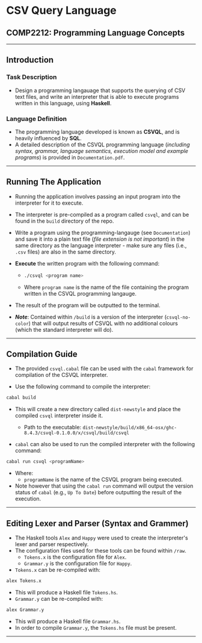 # CSV Query Language

## COMP2212: Programming Language Concepts

---

## Introduction

### Task Description

- Design a programming langauage that supports the querying of CSV text files, and write an interpreter that is able to execute programs written in this language, using **Haskell**.

### Language Definition

- The programming language developed is known as **CSVQL**, and is heavily influenced by **SQL**.
- A detailed description of the CSVQL programming language (*including syntax, grammar, language semantics, execution model and example programs*) is provided in `Documentation.pdf`. 

---

## Running The Application

- Running the application involves passing an input program into the interpreter for it to execute.

- The interpreter is pre-compiled as a program called `csvql`, and can be found in the `build` directory of the repo.

- Write a program using the programming-langauge (see `Documentation`) and save it into a plain text file (*file extension is not important*) in the same directory as the language interpreter - make sure any files (i.e., `.csv` files) are also in the same directory.

- **Execute** the written program with the following command:

  - ```bash
    ./csvql <program name>
    ```

  - Where `program name` is the name of the file containing the program written in the CSVQL programming langauge.

- The result of the program will be outputted to the terminal.

- ***Note***: Contained within `/build` is a version of the interpreter (`csvql-no-color`) that will output results of CSVQL with no additional colours (which the standard interpreter will do).

---

## Compilation Guide

- The provided `csvql.cabal` file can be used with the `cabal` framework for compilation of the CSVQL interpreter.

- Use the following command to compile the interpreter:

```bash
cabal build
```

- This will create a new directory called `dist-newstyle` and place the compiled `csvql` interpreter inside it.

  - Path to the executable: `dist-newstyle/build/x86_64-osx/ghc-8.4.3/csvql-0.1.0.0/x/csvql/build/csvql`

- `cabal` can also be used to run the compiled interpreter with the following command:

```bash
cabal run csvql <programName>
```
- Where:
  - `programName` is the name of the CSVQL program being executed.
- Note however that using the `cabal run` command will output the version status of `cabal` (e.g., `Up To Date`) before outputting the result of the execution.

--- 

## Editing Lexer and Parser (Syntax and Grammer)

- The Haskell tools `Alex` and `Happy` were used to create the interpreter's lexer and parser respectively.
- The configuration files used for these tools can be found within `/raw`.
  - `Tokens.x` is the configuration file for `Alex`.
  - `Grammar.y` is the configuration file for `Happy`.
- `Tokens.x` can be re-compiled with:
```bash
alex Tokens.x
```
  - This will produce a Haskell file `Tokens.hs`.
- `Grammar.y` can be re-compiled with:
```bash
alex Grammar.y
```
  - This will produce a Haskell file `Grammar.hs`.
  - In order to compile `Grammar.y`, the `Tokens.hs` file must be present.

---